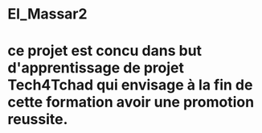 # El_Massar2
# ce projet est concu dans but d'apprentissage de projet Tech4Tchad qui envisage à la fin de cette formation avoir une promotion reussite.
